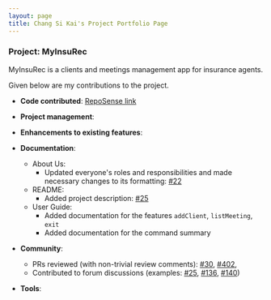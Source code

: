 ```yaml
---
layout: page
title: Chang Si Kai's Project Portfolio Page
---
```


### Project: MyInsuRec

MyInsuRec is a clients and meetings management app for insurance agents.

Given below are my contributions to the project.

* **Code contributed**: [RepoSense link](https://nus-cs2103-ay2223s1.github.io/tp-dashboard/?search=sikai00&breakdown=true&sort=groupTitle&sortWithin=title&since=2022-09-16&timeframe=commit&mergegroup=&groupSelect=groupByRepos&checkedFileTypes=docs~functional-code~test-code~other)

* **Project management**:

* **Enhancements to existing features**:

* **Documentation**:
    * About Us:
        * Updated everyone's roles and responsibilities and made necessary changes to its formatting: [#22](https://github.com/AY2223S1-CS2103T-W16-4/tp/pull/22)
    * README:
        * Added project description: [\#25](https://github.com/AY2223S1-CS2103T-W16-4/tp/pull/25)
    * User Guide:
        * Added documentation for the features `addClient`, `listMeeting`, `exit`
        * Added documentation for the command summary

* **Community**:
    * PRs reviewed (with non-trivial review comments): [#30](https://github.com/nus-cs2103-AY2223S1/ip/pull/30/files/8747b6733960793f58073631497b68ef093b584a), [#402](https://github.com/nus-cs2103-AY2223S1/ip/pull/402/files/3e90719169c9d34d360f5f543bf639817b2e78ac), 
    * Contributed to forum discussions (examples: [#25](https://github.com/nus-cs2103-AY2223S1/forum/issues/25), [#136](https://github.com/nus-cs2103-AY2223S1/forum/issues/136), [#140](https://github.com/nus-cs2103-AY2223S1/forum/issues/140))

* **Tools**:
